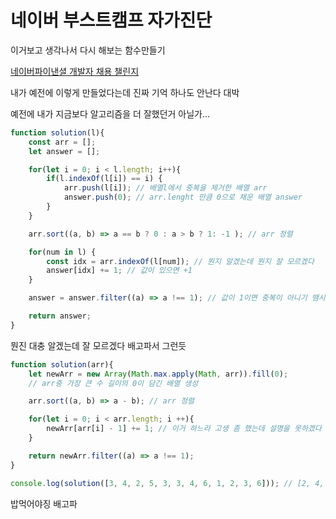 # 네이버 부스트캠프 자가진단


이거보고 생각나서 다시 해보는 함수만들기

[네이버파이낸셜 개발자 채용 챌린지](https://programmers.co.kr/competitions/1868)


내가 예전에 이렇게 만들었다는데 진짜 기억 하나도 안난다 대박

예전에 내가 지금보다 알고리즘을 더 잘했던거 아닐가...
```js
function solution(l){
    const arr = [];
    let answer = [];

    for(let i = 0; i < l.length; i++){
        if(l.indexOf(l[i]) == i) {
            arr.push(l[i]); // 배열l에서 중복을 제거한 배열 arr
            answer.push(0); // arr.lenght 만큼 0으로 채운 배열 answer
        }
    }

    arr.sort((a, b) => a == b ? 0 : a > b ? 1: -1 ); // arr 정렬

    for(num in l) { 
        const idx = arr.indexOf(l[num]); // 뭔지 알겠는데 뭔지 잘 모르겠다
        answer[idx] += 1; // 값이 있으면 +1
    }

    answer = answer.filter((a) => a !== 1); // 값이 1이면 중복이 아니기 땜시 배열에서 지움

    return answer;
}
```

뭔진 대충 알겠는데 잘 모르겠다 배고파서 그런듯

```js
function solution(arr){
    let newArr = new Array(Math.max.apply(Math, arr)).fill(0); 
    // arr중 가장 큰 수 길이의 0이 담긴 배열 생성 

    arr.sort((a, b) => a - b); // arr 정렬

    for(let i = 0; i < arr.length; i ++){
        newArr[arr[i] - 1] += 1; // 이거 하느라 고생 좀 했는데 설명을 못하겠다
    }

    return newArr.filter((a) => a !== 1);
}

console.log(solution([3, 4, 2, 5, 3, 3, 4, 6, 1, 2, 3, 6])); // [2, 4, 2]
```
밥먹어야징 배고파